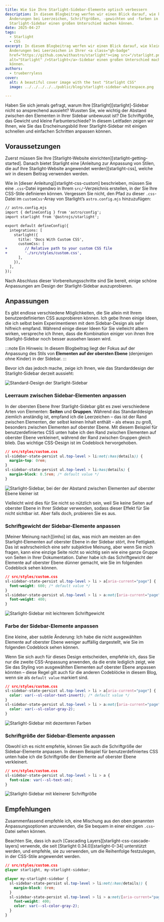 ```yaml
---
title: Wie Sie Ihre Starlight-Sidebar-Elemente optisch verbessern
description: In diesem Blogbeitrag werfen wir einen Blick darauf, wie kleine
  Änderungen bei Leerzeichen, Schriftgrößen, -gewichten und -farben in Ihrer
  Starlight-Sidebar einen großen Unterschied machen können.
date: 2025-04-27
tags:
  - Starlight
  - CSS
excerpt: In diesem Blogbeitrag werfen wir einen Blick darauf, wie kleine
  Änderungen bei Leerzeichen in Ihrer <a class="gh-badge"
  href="https://github.com/withastro/starlight"><img src="/starlight.png"
  alt="Starlight" />Starlight</a>-Sidebar einen großen Unterschied machen
  können.
authors:
  - trueberryless
cover:
  alt: A beautiful cover image with the text "Starlight CSS"
  image: ../../../../../public/blog/starlight-sidebar-whitespace.png

---
```


Haben Sie sich jemals gefragt, warum Ihre \[Starlight]\[starlight]-Sidebar nicht so ansprechend aussieht? Wussten Sie, wie wichtig der Abstand zwischen den Elementen in Ihrer Sidebar unbewusst ist? Die Schriftgröße, das Gewicht und kleine Farbunterschiede? In diesem Leitfaden zeigen wir Ihnen, wie Sie das Erscheinungsbild Ihrer Starlight-Sidebar mit einigen schnellen und einfachen Schritten anpassen können.

## Voraussetzungen

Zuerst müssen Sie Ihre \[Starlight-Website einrichten]\[starlight-getting-started]. Danach bietet Starlight eine \[Anleitung zur Anpassung von Stilen, die auf Ihre Starlight-Website angewendet werden]\[starlight-css], welche wir in diesem Beitrag verwenden werden.

Wie in \[dieser Anleitung]\[starlight-css-custom] beschrieben, müssen Sie eine `.css`-Datei irgendwo in Ihrem `src/`-Verzeichnis erstellen, in der Sie Ihre CSS-Stile definieren können. Vergessen Sie nicht, den Pfad zu dieser `.css`-Datei im `customCss`-Array von Starlight’s `astro.config.mjs` hinzuzufügen:

```diff lang="js"
// astro.config.mjs
import { defineConfig } from 'astro/config';
import starlight from '@astrojs/starlight';

export default defineConfig({
  integrations: [
    starlight({
      title: 'Docs With Custom CSS',
      customCss: [
+        // Relative path to your custom CSS file
+        './src/styles/custom.css',
      ],
    }),
  ],
});
```

Nach Abschluss dieser Vorbereitungsschritte sind Sie bereit, einige schöne Anpassungen am Design der Starlight-Sidebar auszuprobieren.

## Anpassungen

Es gibt endlose verschiedene Möglichkeiten, die Sie allein mit Ihrem benutzerdefinierten CSS ausprobieren können. Ich gebe Ihnen einige Ideen, die ich selbst beim Experimentieren mit dem Sidebar-Design als sehr hilfreich empfand. Während einige dieser Ideen für Sie vielleicht albern wirken, verspreche ich Ihnen, dass die Kombination einiger von ihnen Ihre Starlight-Sidebar noch besser aussehen lassen wird.

:::note
Ein Hinweis: In diesem Blogbeitrag liegt der Fokus auf der Anpassung des Stils von **Elementen auf der obersten Ebene** (denjenigen ohne Kinder) in der Sidebar.
:::

Bevor ich das jedoch mache, zeige ich Ihnen, wie das Standarddesign der Starlight-Sidebar derzeit aussieht:

![Standard-Design der Starlight-Sidebar](../../../../../assets/sidebar-css/no-css.png)

### Leerraum zwischen Sidebar-Elementen anpassen

In der obersten Ebene Ihrer Starlight-Sidebar gibt es zwei verschiedene Arten von Elementen: **Seiten** und **Gruppen**. Während das Standarddesign ziemlich anständig ist, empfand ich die Leerzeichen – das ist der Rand zwischen Elementen, der selbst keinen Inhalt enthält – als etwas zu groß, besonders zwischen Elementen auf oberster Ebene. Mit diesem Beispiel für benutzerdefiniertes CSS unten habe ich den Rand zwischen Elementen auf oberster Ebene verkleinert, während der Rand zwischen Gruppen gleich blieb. Das wichtige CSS-Design ist im Codeblock hervorgehoben.

```css {3} showLineNumbers=false
// src/styles/custom.css
sl-sidebar-state-persist ul.top-level > li:not(:has(details)) {
  margin-top: 0rem;
}
sl-sidebar-state-persist ul.top-level > li:has(details) {
  margin-block: 0.5rem; /* default value */
}
```

![Starlight-Sidebar, bei der der Abstand zwischen Elementen auf oberster Ebene kleiner ist](../../../../../assets/sidebar-css/whitespaces.png)

Vielleicht wird dies für Sie nicht so nützlich sein, weil Sie keine Seiten auf oberster Ebene in Ihrer Sidebar verwenden, sodass dieser Effekt für Sie nicht sichtbar ist. Aber falls doch, probieren Sie es aus.

### Schriftgewicht der Sidebar-Elemente anpassen

\[Meiner Meinung nach]\[imho] ist das, was mich am meisten an den Starlight-Elementen auf oberster Ebene in der Sidebar stört, ihre Fettigkeit. Das ist wahrscheinlich eine sehr subjektive Meinung, aber wenn Sie mich fragen, kann eine einzige Seite nicht so wichtig sein wie eine ganze Gruppe von Seiten in Ihrer Dokumentation. Daher habe ich das Schriftgewicht der Elemente auf oberster Ebene dünner gemacht, wie Sie im folgenden Codeblock sehen können.

```css {6} showLineNumbers=false
// src/styles/custom.css
sl-sidebar-state-persist ul.top-level > li > a[aria-current="page"] {
  font-weight: 600; /* default value */
}
sl-sidebar-state-persist ul.top-level > li > a:not([aria-current="page"]) {
  font-weight: 400;
}
```

![Starlight-Sidebar mit leichterem Schriftgewicht](../../../../../assets/sidebar-css/font-weight.png)

### Farbe der Sidebar-Elemente anpassen

Eine kleine, aber subtile Änderung: Ich habe die nicht ausgewählten Elemente auf oberster Ebene weniger auffällig dargestellt, wie Sie im folgenden Codeblock sehen können.

Wenn Sie sich auch für dieses Design entscheiden, empfehle ich, dass Sie nur die zweite CSS-Anpassung anwenden, da die erste lediglich zeigt, wie Sie das Styling von ausgewählten Elementen auf oberster Ebene anpassen könnten – diese Regel gilt auch für die anderen Codeblöcke in diesem Blog, wenn sie als `default value` markiert sind.

```css {6} showLineNumbers=false
// src/styles/custom.css
sl-sidebar-state-persist ul.top-level > li > a[aria-current="page"] {
  color: var(--sl-color-text-invert); /* default value */
}
sl-sidebar-state-persist ul.top-level > li > a:not([aria-current="page"]) {
  color: var(--sl-color-gray-2);
}
```

![Starlight-Sidebar mit dezenteren Farben](../../../../../assets/sidebar-css/color.png)

### Schriftgröße der Sidebar-Elemente anpassen

Obwohl ich es nicht empfehle, können Sie auch die Schriftgröße der Sidebar-Elemente anpassen. In diesem Beispiel für benutzerdefiniertes CSS unten habe ich die Schriftgröße der Elemente auf oberster Ebene verkleinert.

```css {3} showLineNumbers=false
// src/styles/custom.css
sl-sidebar-state-persist ul.top-level > li > a {
  font-size: var(--sl-text-sm);
}
```

![Starlight-Sidebar mit kleinerer Schriftgröße](../../../../../assets/sidebar-css/font-size.png)

## Empfehlungen

Zusammenfassend empfehle ich, eine Mischung aus den oben genannten Anpassungsoptionen anzuwenden, die Sie bequem in einer einzigen `.css`-Datei sehen können.

Beachten Sie, dass ich auch \[Cascading Layers]\[starlight-css-cascade-layers] verwende, die seit \[Starlight 0.34.0]\[starlight-0-34] unterstützt werden, und empfehle, sie zu verwenden, um die Reihenfolge festzulegen, in der CSS-Stile angewendet werden.

```css showLineNumbers=false
// src/styles/custom.css
@layer starlight, my-starlight-sidebar;

@layer my-starlight-sidebar {
  sl-sidebar-state-persist ul.top-level > li:not(:has(details)) {
    margin-block: 0rem;
  }
  sl-sidebar-state-persist ul.top-level > li > a:not([aria-current="page"]) {
    font-weight: 400;
    color: var(--sl-color-gray-2);
  }
}
```

[starlight]: https://starlight.astro.build

[starlight-getting-started]: https://starlight.astro.build/getting-started/

[starlight-css]: https://starlight.astro.build/guides/css-and-tailwind/

[starlight-css-custom]: https://starlight.astro.build/guides/css-and-tailwind/#custom-css-styles

[starlight-css-cascade-layers]: https://starlight.astro.build/guides/css-and-tailwind/#cascade-layers

[starlight-0-34]: https://github.com/withastro/starlight/releases/tag/%40astrojs%2Fstarlight%400.34.0

[imho]: https://en.wiktionary.org/wiki/IMHO
